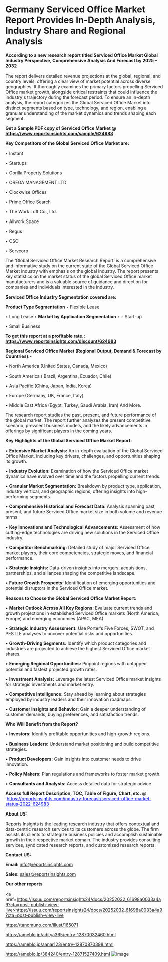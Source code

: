# Germany Serviced Office Market Report Provides In-Depth Analysis, Industry Share and Regional Analysis

<strong>According to a new research report titled Serviced Office Market Global Industry Perspective, Comprehensive Analysis And Forecast by 2025 – 2032</strong>

The report delivers detailed revenue projections at the global, regional, and country levels, offering a clear view of market potential across diverse geographies. It thoroughly examines the primary factors propelling Serviced Office market growth, alongside critical restraints that could influence the industry's trajectory during the forecast period. To ensure an in-depth analysis, the report categorizes the Global Serviced Office Market into distinct segments based on type, technology, and region, enabling a granular understanding of the market dynamics and trends shaping each segment.

<strong>Get a Sample PDF copy of Serviced Office Market </strong><strong>@<a href=https://www.reportsinsights.com/sample/624983 style=color:#0000ff;> https://www.reportsinsights.com/sample/624983</a></strong></font>

<strong>Key Competitors of the Global Serviced Office Market are:</strong>

‣ Instant

‣ Startups

‣ Gorilla Property Solutions

‣ OREGA MANAGEMENT LTD

‣ Clockwise Offices

‣ Prime Office Search

‣ The Work Loft Co., Ltd.

‣ Allwork.Space

‣ Regus

‣ CSO

‣ Servcorp

The ‘Global Serviced Office Market Research Report’ is a comprehensive and informative study on the current state of the Global Serviced Office Market industry with emphasis on the global industry. The report presents key statistics on the market status of the global Serviced Office market manufacturers and is a valuable source of guidance and direction for companies and individuals interested in the industry.

<strong>Serviced Office Industry Segmentation covered are:</strong>

<strong>Product Type Segmentation</strong>
‣
Flexible Lease

‣ Long Lease
‣ 
<strong>Market by Application Segmentation</strong>
‣
‣  Start-up

‣ Small Business

<strong>To get this report at a profitable rate.: <a href=https://www.reportsinsights.com/discount/624983 style=color:#0000ff;>https://www.reportsinsights.com/discount/624983</a></strong></font>

<strong>Regional Serviced Office Market (Regional Output, Demand &amp; Forecast by Countries):-</strong>

• North America (United States, Canada, Mexico)

• South America ( Brazil, Argentina, Ecuador, Chile)

• Asia Pacific (China, Japan, India, Korea)

• Europe (Germany, UK, France, Italy)

• Middle East Africa (Egypt, Turkey, Saudi Arabia, Iran) And More.

The research report studies the past, present, and future performance of the global market. The report further analyzes the present competitive scenario, prevalent business models, and the likely advancements in offerings by significant players in the coming years.

<strong>Key Highlights of the Global Serviced Office Market Report:</strong>

• <strong>Extensive Market Analysis:</strong> An in-depth evaluation of the Global Serviced Office Market, including key drivers, challenges, and opportunities shaping its growth.

• <strong>Industry Evolution:</strong> Examination of how the Serviced Office market dynamics have evolved over time and the factors propelling current trends.

• <strong>Granular Market Segmentation:</strong> Breakdown by product type, application, industry vertical, and geographic regions, offering insights into high-performing segments.

• <strong>Comprehensive Historical and Forecast Data:</strong> Analysis spanning past, present, and future Serviced Office market size in both volume and revenue terms.

• <strong>Key Innovations and Technological Advancements:</strong> Assessment of how cutting-edge technologies are driving new solutions in the Serviced Office industry.

• <strong>Competitor Benchmarking:</strong> Detailed study of major Serviced Office market players, their core competencies, strategic moves, and financial performance.

• <strong>Strategic Insights:</strong> Data-driven insights into mergers, acquisitions, partnerships, and alliances shaping the competitive landscape.

• <strong>Future Growth Prospects:</strong> Identification of emerging opportunities and potential disruptors in the Serviced Office market.

<strong>Reasons to Choose the Global Serviced Office Market Report:</strong>

• <strong>Market Outlook Across All Key Regions:</strong> Evaluate current trends and growth projections in established Serviced Office markets (North America, Europe) and emerging economies (APAC, MEA).

• <strong>Strategic Industry Assessment:</strong> Use Porter’s Five Forces, SWOT, and PESTLE analyses to uncover potential risks and opportunities.

• <strong>Growth-Driving Segments:</strong> Identify which product categories and industries are projected to achieve the highest Serviced Office market shares.

• <strong>Emerging Regional Opportunities:</strong> Pinpoint regions with untapped potential and fastest projected growth rates.

• <strong>Investment Analysis:</strong> Leverage the latest Serviced Office market insights for strategic investments and market entry.

• <strong>Competitive Intelligence:</strong> Stay ahead by learning about strategies employed by industry leaders and their innovation roadmaps.

• <strong>Customer Insights and Behavior:</strong> Gain a deeper understanding of customer demands, buying preferences, and satisfaction trends.

<strong>Who Will Benefit from the Report?</strong>

• <strong>Investors:</strong> Identify profitable opportunities and high-growth regions.

• <strong>Business Leaders:</strong> Understand market positioning and build competitive strategies.

• <strong>Product Developers:</strong> Gain insights into customer needs to drive innovation.

• <strong>Policy Makers:</strong> Plan regulations and frameworks to foster market growth.

• <strong>Consultants and Analysts:</strong> Access detailed data for strategic advice.
</ul>
<strong>Access full Report Description, TOC, Table of Figure, Chart, etc. </strong>@  <a href=https://reportsinsights.com/industry-forecast/serviced-office-market-status-2022-624983 style=color:#0000ff;>https://reportsinsights.com/industry-forecast/serviced-office-market-status-2022-624983</a></font>

<strong><strong>About US</strong>:</strong>

Reports Insights is the leading research industry that offers contextual and data-centric research services to its customers across the globe. The firm assists its clients to strategize business policies and accomplish sustainable growth in their respective market domain. The industry provides consulting services, syndicated research reports, and customized research reports.

<strong>Contact US:</strong>

<p class=""""><b>Email:</b> <a href=mailto:info@reportsinsights.com>info@reportsinsights.com</a></p>
<p class=""""><b>Sales:</b> <a href=mailto:sales@reportsinsights.com>sales@reportsinsights.com</a></p>

<strong>Our other reports</strong>

<a href=https://issuu.com/reportsinsights24/docs/20252032_61698a0033a4a9?cta=post-publish-view-live>https://issuu.com/reportsinsights24/docs/20252032_61698a0033a4a9?cta=post-publish-view-live</a>

<a href=https://tanomuno.com/illust/165071>https://tanomuno.com/illust/165071</a>

<a href=https://ameblo.jp/aditya365/entry-12870032460.html>https://ameblo.jp/aditya365/entry-12870032460.html</a>

<a href=https://ameblo.jp/aanar123/entry-12870870398.html>https://ameblo.jp/aanar123/entry-12870870398.html</a>

<a href=https://ameblo.jp/384240/entry-12871527409.html>https://ameblo.jp/384240/entry-12871527409.html</a>
![image](https://github.com/user-attachments/assets/92094cbd-cf5f-4070-8811-f89d97a2d052)
